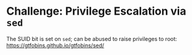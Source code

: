 # Challenge: Privilege Escalation via `sed`

The SUID bit is set on `sed`; can be abused to raise privileges to root:
https://gtfobins.github.io/gtfobins/sed/

